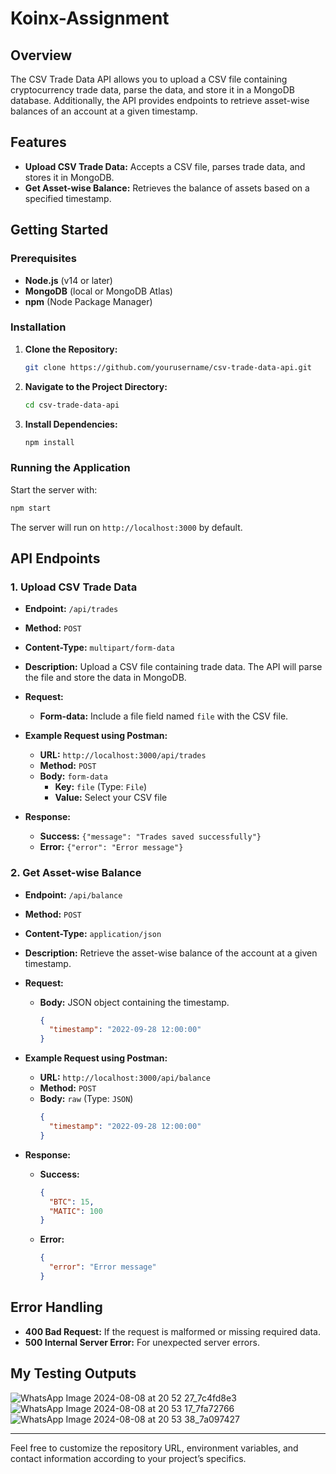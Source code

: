 

# Koinx-Assignment

## Overview

The CSV Trade Data API allows you to upload a CSV file containing cryptocurrency trade data, parse the data, and store it in a MongoDB database. Additionally, the API provides endpoints to retrieve asset-wise balances of an account at a given timestamp.

## Features

- **Upload CSV Trade Data:** Accepts a CSV file, parses trade data, and stores it in MongoDB.
- **Get Asset-wise Balance:** Retrieves the balance of assets based on a specified timestamp.

## Getting Started

### Prerequisites

- **Node.js** (v14 or later)
- **MongoDB** (local or MongoDB Atlas)
- **npm** (Node Package Manager)

### Installation

1. **Clone the Repository:**

   ```bash
   git clone https://github.com/yourusername/csv-trade-data-api.git
   ```

2. **Navigate to the Project Directory:**

   ```bash
   cd csv-trade-data-api
   ```

3. **Install Dependencies:**

   ```bash
   npm install
   ```



### Running the Application

Start the server with:

```bash
npm start
```

The server will run on `http://localhost:3000` by default.

## API Endpoints

### 1. Upload CSV Trade Data

- **Endpoint:** `/api/trades`
- **Method:** `POST`
- **Content-Type:** `multipart/form-data`
- **Description:** Upload a CSV file containing trade data. The API will parse the file and store the data in MongoDB.

- **Request:**
  - **Form-data:** Include a file field named `file` with the CSV file.

- **Example Request using Postman:**

  - **URL:** `http://localhost:3000/api/trades`
  - **Method:** `POST`
  - **Body:** `form-data`
    - **Key:** `file` (Type: `File`)
    - **Value:** Select your CSV file

- **Response:**
  - **Success:** `{"message": "Trades saved successfully"}`
  - **Error:** `{"error": "Error message"}`

### 2. Get Asset-wise Balance

- **Endpoint:** `/api/balance`
- **Method:** `POST`
- **Content-Type:** `application/json`
- **Description:** Retrieve the asset-wise balance of the account at a given timestamp.

- **Request:**
  - **Body:** JSON object containing the timestamp.

    ```json
    {
      "timestamp": "2022-09-28 12:00:00"
    }
    ```

- **Example Request using Postman:**

  - **URL:** `http://localhost:3000/api/balance`
  - **Method:** `POST`
  - **Body:** `raw` (Type: `JSON`)
    ```json
    {
      "timestamp": "2022-09-28 12:00:00"
    }
    ```

- **Response:**
  - **Success:** 
    ```json
    {
      "BTC": 15,
      "MATIC": 100
    }
    ```
  - **Error:** 
    ```json
    {
      "error": "Error message"
    }
    ```

## Error Handling

- **400 Bad Request:** If the request is malformed or missing required data.
- **500 Internal Server Error:** For unexpected server errors.

## My Testing Outputs
![WhatsApp Image 2024-08-08 at 20 52 27_7c4fd8e3](https://github.com/user-attachments/assets/91d2ed5e-61a9-4014-bb73-fb2a42194677)
![WhatsApp Image 2024-08-08 at 20 53 17_7fa72766](https://github.com/user-attachments/assets/21e688d2-d37c-40e4-a153-73c1287619c8)
![WhatsApp Image 2024-08-08 at 20 53 38_7a097427](https://github.com/user-attachments/assets/4e4ad7b1-85a7-42cd-a7d7-6f94c1f00c97)






---

Feel free to customize the repository URL, environment variables, and contact information according to your project’s specifics.
